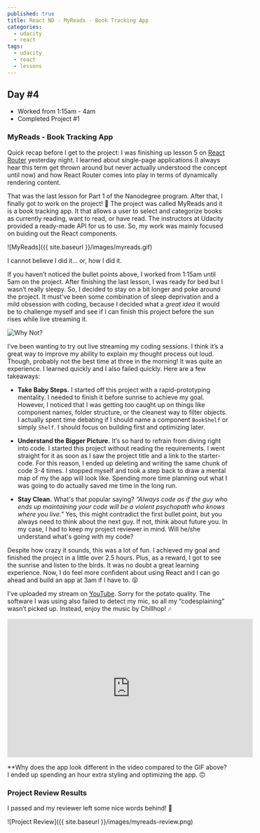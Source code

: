 ```yaml
---
published: true
title: React ND - MyReads - Book Tracking App
categories:
  - udacity
  - react
tags:
  - udacity
  - react
  - lessons
---
```

## Day #4 
* Worked from 1:15am - 4am
* Completed Project #1 

### MyReads - Book Tracking App

Quick recap before I get to the project: I was finishing up lesson 5 on [React Router][1] yesterday night. I learned about single-page applications (I always hear this term get thrown around but never actually understood the concept until now) and how React Router comes into play in terms of dynamically rendering content.

That was the last lesson for Part 1 of the Nanodegree program. After that, I finally got to work on the project! 🙌 The project was called MyReads and it is a book tracking app. It that allows a user to select and categorize books as currently reading, want to read, or have read. The instructors at Udacity provided a ready-made API for us to use. So, my work was mainly focused on buiding out the React components.

![MyReads]({{ site.baseurl }}/images/myreads.gif)

I cannot believe I did it… or, how I did it.

If you haven’t noticed the bullet points above, I worked from 1:15am until 5am on the project. After finishing the last lesson, I was ready for bed but I wasn’t really sleepy. So, I decided to stay on a bit longer and poke around the project. It must’ve been some combination of sleep deprivation and a mild obsession with coding, because I decided what a *great idea* it would be to challenge myself and see if I can finish this project before the sun rises while live streaming it.

![Why Not?](https://media.giphy.com/media/95NwL94YOgMzC/giphy.gif)

I’ve been wanting to try out live streaming my coding sessions. I think it’s a great way to improve my ability to explain my thought process out loud. Though, probably not the best time at three in the morning! It was quite an experience. I learned quickly and I also failed quickly. Here are a few takeaways:

* **Take Baby Steps.** I started off this project with a rapid-prototyping mentality. I needed to finish it before sunrise to achieve my goal. However, I noticed that I was getting too caught up on things like component names, folder structure, or the cleanest way to filter objects. I actually spent time debating if I should name a component `BookShelf` or simply `Shelf`. I should focus on building first and optimizing later. 

* **Understand the Bigger Picture.** It’s so hard to refrain from diving right into code. I started this project without reading the requirements. I went straight for it as soon as I saw the project title and a link to the starter-code. For this reason, I ended up deleting and writing the same chunk of code 3-4 times. I stopped myself and took a step back to draw a mental map of my the app will look like. Spending more time planning out what I was going to do actually saved me time in the long run.

* **Stay Clean.** What's that popular saying? *"Always code as if the guy who ends up maintaining your code will be a violent psychopath who knows where you live."* Yes, this might contradict the first bullet point, but you always need to think about the next guy. If not, think about future you. In my case, I had to keep my project reviewer in mind. Will he/she understand what's going with my code?

Despite how crazy it sounds, this was a lot of fun. I achieved my goal and finished the project in a little over 2.5 hours. Plus, as a reward, I got to see the sunrise and listen to the birds. It was no doubt a great learning experience. Now, I do feel more confident about using React and I can go ahead and build an app at 3am if I have to. 😝

I’ve uploaded my stream on [YouTube][2]. Sorry for the potato quality. The software I was using also failed to detect my mic, so all my “codesplaining” wasn’t picked up. Instead, enjoy the music by Chillhop! 🎶

<iframe width="560" height="315" src="https://www.youtube.com/embed/ezAG3BDE-Yw" frameborder="0" allowfullscreen></iframe>

\*\*Why does the app look different in the video compared to the GIF above? I ended up spending an hour extra styling and optimizing the app. 🙃 

### Project Review Results

I passed and my reviewer left some nice words behind! 🎉 

![Project Review]({{ site.baseurl }}/images/myreads-review.png)


[1]: https://reacttraining.com/react-router/
[2]: https://www.youtube.com/watch?v=ezAG3BDE-Yw
